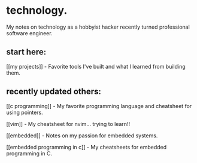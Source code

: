 # technology.

My notes on technology as a hobbyist hacker recently turned professional software engineer.

## start here:

[[my projects]] - Favorite tools I've built and what I learned from building them.

## recently updated others:

[[c programming]] - My favorite programming language and cheatsheet for using pointers.

[[vim]] - My cheatsheet for nvim... trying to learn!!

[[embedded]] - Notes on my passion for embedded systems.

[[embedded programming in c]] - My cheatsheets for embedded programming in C.